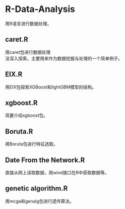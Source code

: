 # R-Data-Analysis
用R语言进行数据处理。

## caret.R
用caret包进行数据处理  
没深入探索，主要用来作为数据挖掘与处理的一个简单例子。

## EIX.R
用EIX包探索XGBoost和lightGBM模型的结构。

## xgboost.R
简要介绍xgboost包。

## Boruta.R
用Boruta包进行特征选取。

## Date From the Network.R
直接从网上读取数据，用wind接口在R中获取数据等。

## genetic algorithm.R
用mcga和genalg包进行遗传算法。
